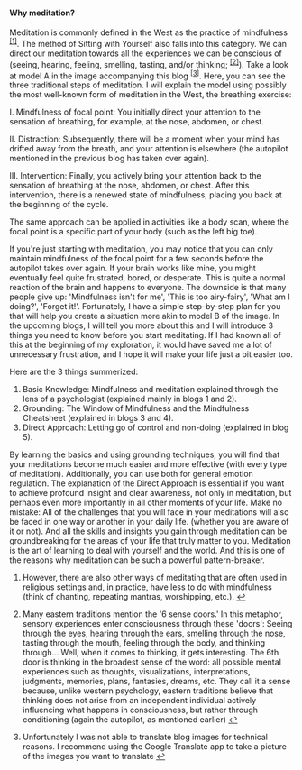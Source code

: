 #### Why meditation?

Meditation is commonly defined in the West as the practice of mindfulness <sup class="footnote-ref"><a href="#bffn1" id="bffnref1">[1]</a></sup>. The method of Sitting with Yourself also falls into this category. We can direct our meditation towards all the experiences we can be conscious of (seeing, hearing, feeling, smelling, tasting, and/or thinking; <sup class="footnote-ref"><a href="#bffn2" id="bffnref2">[2]</a></sup>). Take a look at model A in the image accompanying this blog <sup class="footnote-ref"><a href="#bffn3" id="bffnref3">[3]</a></sup>. Here, you can see the three traditional steps of meditation. I will explain the model using possibly the most well-known form of meditation in the West, the breathing exercise: 

I. Mindfulness of focal point: You initially direct your attention to the sensation of breathing, for example, at the nose, abdomen, or chest.

II. Distraction: Subsequently, there will be a moment when your mind has drifted away from the breath, and your attention is elsewhere (the autopilot mentioned in the previous blog has taken over again).

III. Intervention: Finally, you actively bring your attention back to the sensation of breathing at the nose, abdomen, or chest. After this intervention, there is a renewed state of mindfulness, placing you back at the beginning of the cycle.

The same approach can be applied in activities like a body scan, where the focal point is a specific part of your body (such as the left big toe).

If you're just starting with meditation, you may notice that you can only maintain mindfulness of the focal point for a few seconds before the autopilot takes over again. If your brain works like mine, you might eventually feel quite frustrated, bored, or desperate. This is quite a normal reaction of the brain and happens to everyone. The downside is that many people give up: 'Mindfulness isn't for me', 'This is too airy-fairy', 'What am I doing?', 'Forget it!'. Fortunately, I have a simple step-by-step plan for you that will help you create a situation more akin to model B of the image.
In the upcoming blogs, I will tell you more about this and I will introduce 3 things you need to know before you start meditating. If I had known all of this at the beginning of my exploration, it would have saved me a lot of unnecessary frustration, and I hope it will make your life just a bit easier too.

Here are the 3 things summerized:
1. Basic Knowledge: Mindfulness and meditation explained through the lens of a psychologist (explained mainly in blogs 1 and 2).
2. Grounding: The Window of Mindfulness and the Mindfulness Cheatsheet (explained in blogs 3 and 4).
3. Direct Approach: Letting go of control and non-doing (explained in blog 5).

By learning the basics and using grounding techniques, you will find that your meditations become much easier and more effective (with every type of meditation). Additionally, you can use both for general emotion regulation. The explanation of the Direct Approach is essential if you want to achieve profound insight and clear awareness, not only in meditation, but perhaps even more importantly in all other moments of your life. Make no mistake: All of the challenges that you will face in your meditations will also be faced in one way or another in your daily life. (whether you are aware of it or not). And all the skills and insights you gain through meditation can be groundbreaking for the areas of your life that truly matter to you. Meditation is the art of learning to deal with yourself and the world. And this is one of the reasons why meditation can be such a powerful pattern-breaker.

<section class="footnotes">
  <ol class="footnotes-list">
    <li id="bffn1" class="footnote-item">
      <p class="footnote-item">
         However, there are also other ways of meditating that are often used in religious settings and, in practice, have less to do with mindfulness (think of chanting, repeating mantras, worshipping, etc.).  </sup><a href="#bffnref1" class="footnote-backref">↩</a>
      </p>
    </li>
    <li id="bffn2" class="footnote-item">
      <p class="footnote-item">
        Many eastern traditions mention the '6 sense doors.' In this metaphor, sensory experiences enter consciousness through these 'doors': Seeing through the eyes, hearing through the ears, smelling through the nose, tasting through the mouth, feeling through the body, and thinking through... Well, when it comes to thinking, it gets interesting. The 6th door is thinking in the broadest sense of the word: all possible mental experiences such as thoughts, visualizations, interpretations, judgments, memories, plans, fantasies, dreams, etc. They call it a sense because, unlike western psychology, eastern traditions believe that thinking does not arise from an independent individual actively influencing what happens in consciousness, but rather through conditioning (again the autopilot, as mentioned earlier) </sup><a href="#bffnref2" class="footnote-backref">↩</a>
      </p>
    </li>
    <li id="bffn3" class="footnote-item">
      <p class="footnote-item">
       Unfortunately I was not able to translate blog images for technical reasons. I recommend using the Google Translate app to take a picture of the images you want to translate </sup><a href="#bffnref3" class="footnote-backref">↩</a>
      </p>
    </li>
  </ol>
</section>

